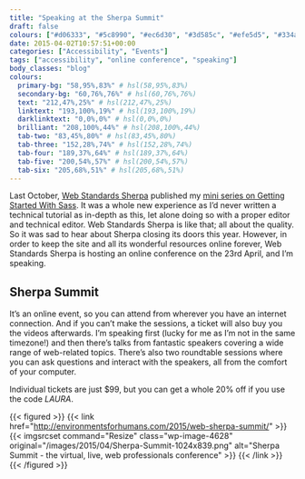 ```yaml
---
title: "Speaking at the Sherpa Summit"
draft: false
colours: ["#d06333", "#5c8990", "#ec6d30", "#3d585c", "#efe5d5", "#334a4e", "#d5c8b6"]
date: 2015-04-02T10:57:51+00:00
categories: ["Accessibility", "Events"]
tags: ["accessibility", "online conference", "speaking"]
body_classes: "blog"
colours:
  primary-bg: "58,95%,83%" # hsl(58,95%,83%)
  secondary-bg: "60,76%,76%" # hsl(60,76%,76%)
  text: "212,47%,25%" # hsl(212,47%,25%)
  linktext: "193,100%,19%" # hsl(193,100%,19%)
  darklinktext: "0,0%,0%" # hsl(0,0%,0%)
  brilliant: "208,100%,44%" # hsl(208,100%,44%)
  tab-two: "83,45%,80%" # hsl(83,45%,80%)
  tab-three: "152,28%,74%" # hsl(152,28%,74%)
  tab-four: "189,37%,64%" # hsl(189,37%,64%)
  tab-five: "200,54%,57%" # hsl(200,54%,57%)
  tab-six: "205,68%,51%" # hsl(205,68%,51%)
---
```


Last October, [Web Standards Sherpa](http://webstandardssherpa.com) published my [mini series on Getting Started With Sass](http://webstandardssherpa.com/reviews/getting-started-with-sass-part-3/). It was a whole new experience as I’d never written a technical tutorial as in-depth as this, let alone doing so with a proper editor and technical editor. Web Standards Sherpa is like that; all about the quality. So it was sad to hear about Sherpa closing its doors this year. However, in order to keep the site and all its wonderful resources online forever, Web Standards Sherpa is hosting an online conference on the 23rd April, and I’m speaking.

## Sherpa Summit

It’s an online event, so you can attend from wherever you have an internet connection. And if you can’t make the sessions, a ticket will also buy you the videos afterwards. I’m speaking first (lucky for me as I’m not in the same timezone!) and then there’s talks from fantastic speakers covering a wide range of web-related topics. There’s also two roundtable sessions where you can ask questions and interact with the speakers, all from the comfort of your computer.

Individual tickets are just $99, but you can get a whole 20% off if you use the code *LAURA*.

{{< figured >}}
  {{< link href="http://environmentsforhumans.com/2015/web-sherpa-summit/" >}}
  	{{< imgsrcset command="Resize" class="wp-image-4628" original="/images/2015/04/Sherpa-Summit-1024x839.png" alt="Sherpa Summit - the virtual, live, web professionals conference" >}}
  {{< /link >}}
{{< /figured >}}

